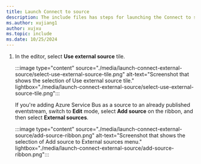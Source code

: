 ```yaml
---
title: Launch Connect to source
description: The include files has steps for launching the Connect to source window.
ms.author: xujiang1
author: xujxu 
ms.topic: include
ms.date: 10/25/2024
---
```


1. In the editor, select **Use external source** tile. 

    :::image type="content" source="./media/launch-connect-external-source/select-use-external-source-tile.png" alt-text="Screenshot that shows the selection of Use external source tile." lightbox="./media/launch-connect-external-source/select-use-external-source-tile.png":::

    If you're adding Azure Service Bus as a source to an already published eventstream, switch to **Edit** mode, select **Add source** on the ribbon, and then select **External sources**.

    :::image type="content" source="./media/launch-connect-external-source/add-source-ribbon.png" alt-text="Screenshot that shows the selection of Add source to External sources menu." lightbox="./media/launch-connect-external-source/add-source-ribbon.png":::
       
